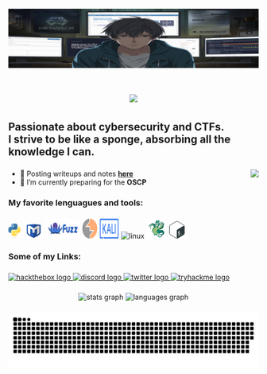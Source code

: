 [![MasterHead](assets/mybanner.jpeg)]()

###

<h1 align="center">
    <img src="https://readme-typing-svg.herokuapp.com/?font=Righteous&size=35&center=true&vCenter=true&width=500&height=70&duration=4000&lines=Hi+There!+👋;+I'm+Whare1!;" />
</h1>
<h2 align="left">Passionate about cybersecurity and CTFs.<br>I strive to be like a sponge, absorbing all the knowledge I can.</h2>


###

<img align="right" height="150" src="https://media2.giphy.com/media/v1.Y2lkPTc5MGI3NjExeHIyc3I5azgzMG93NzA2dDlsbHM5Z240c3hlZm54bHljNWp1c3E2aCZlcD12MV9pbnRlcm5hbF9naWZfYnlfaWQmY3Q9Zw/RttbeHaKO7rtvh9Vch/giphy.gif"  />

###


- 📝 Posting writeups and notes [**here**](https://whare1.github.io)
- 🔭 I’m currently preparing for the **OSCP**


###

<h3 align="left">My favorite lenguagues and tools:</h3>

###

<div align="left">
  <img src="assets/py.svg" height="30" alt="py"  />
  <img src="assets/msf.svg" alt="metasploit" width="40" height="30"/>
  <img src="assets/wf.svg" alt="wfuzz" width="70" height="40"/>
  <img src="assets/burp.svg" alt="burpsuite" width="30" height="40"/>
  <img src="assets/kalisito.svg" alt="kali" width="40" height="40"/>
  <img src="https://cdn.jsdelivr.net/gh/devicons/devicon/icons/linux/linux-original.svg" height="40" alt="linux"  />
  <img src="assets/hydra.svg" alt="hydra" width="40" height="40"/>
  <img src="assets/bash_icon.svg" alt="bash" width="35" height="35"/>
</div>

###
<h3 align="left">Some of my Links:</h4>

###

<div align="left">
  <a href="https://app.hackthebox.com/profile/2087281" target="_blank">
    <img src="https://img.shields.io/badge/HACKTHEBOX-green?style=for-the-badge&logo=hackthebox" height="35" alt="hackthebox logo" />
  </a>
  <a href="https://discord.com/users/.whare1" target="_blank">
    <img src="https://img.shields.io/static/v1?message=Discord&logo=discord&label=&color=7289DA&logoColor=white&labelColor=&style=for-the-badge" height="35" alt="discord logo" />
  </a>
  <a href="https://twitter.com/eswhare1" target="_blank">
    <img src="https://img.shields.io/badge/TWITTER-black?style=for-the-badge&logo=x" height="35" alt="twitter logo" />
  </a>
  <a href="https://tryhackme.com/p/whare1" target="_blank">
    <img src="https://img.shields.io/badge/TRYHACKME-red?style=for-the-badge&logo=tryhackme" height="35" alt="tryhackme logo" />
  </a>
</div>


###

<div align="center">
  <img src="https://github-readme-stats.vercel.app/api?username=whare1&hide_title=false&hide_rank=false&show_icons=true&include_all_commits=true&count_private=true&disable_animations=false&theme=dracula&locale=en&hide_border=false" height="150" alt="stats graph"  />
  <img src="https://github-readme-stats.vercel.app/api/top-langs?username=whare1&locale=en&hide_title=false&layout=compact&card_width=320&langs_count=5&theme=dracula&hide_border=false" height="150" alt="languages graph"  />
</div>

###

<picture>
  <source media="(prefers-color-scheme: dark)" srcset="https://raw.githubusercontent.com/whare1/whare1/output/github-snake-dark.svg" />
  <source media="(prefers-color-scheme: light)" srcset="https://raw.githubusercontent.com/whare1/whare1/output/github-snake.svg" />
  <img alt="github-snake" src="https://raw.githubusercontent.com/whare1/whare1/output/github-snake.svg" />
</picture>

###
